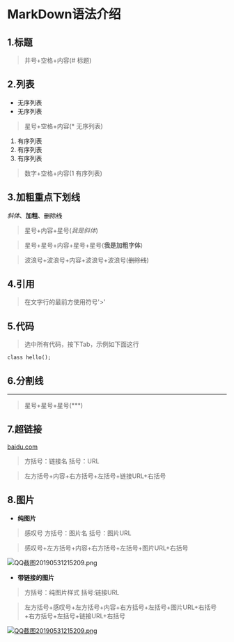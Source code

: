 # MarkDown语法介绍
## 1.标题
> 井号+空格+内容(# 标题)
## 2.列表
* 无序列表
* 无序列表
> 星号+空格+内容(* 无序列表)

1. 有序列表
2. 有序列表
3. 有序列表
> 数字+空格+内容(1 有序列表)

## 3.加粗重点下划线
*斜体*、**加粗**、~~删除线~~
> 星号+内容+星号(*我是斜体*)

> 星号+星号+内容+星号+星号(**我是加粗字体**)

> 波浪号+波浪号+内容+波浪号+波浪号(~~删除线~~)

## 4.引用
>在文字行的最前方使用符号'>'

## 5.代码
> 选中所有代码，按下Tab，示例如下面这行

    class hello();    

## 6.分割线
***
> 星号+星号+星号(***)

## 7.超链接
[baidu.com](https://www.baidu.com/index.html)
> 方括号：链接名    括号：URL

> 左方括号+内容+右方括号+左括号+链接URL+右括号

## 8.图片
* **纯图片**

> 感叹号    方括号：图片名  括号：图片URL

> 感叹号+左方括号+内容+右方括号+左括号+图片URL+右括号

![QQ截图20190531215209.png](https://i.loli.net/2019/05/31/5cf1319b8f1d120336.png)

* **带链接的图片**

> 方括号：纯图片样式    括号:链接URL

> 左方括号+感叹号+左方括号+内容+右方括号+左括号+图片URL+右括号+右方括号+左括号+链接URL+右括号

[![QQ截图20190531215209.png](https://i.loli.net/2019/05/31/5cf1319b8f1d120336.png)](https://www.baidu.com/index.html)

